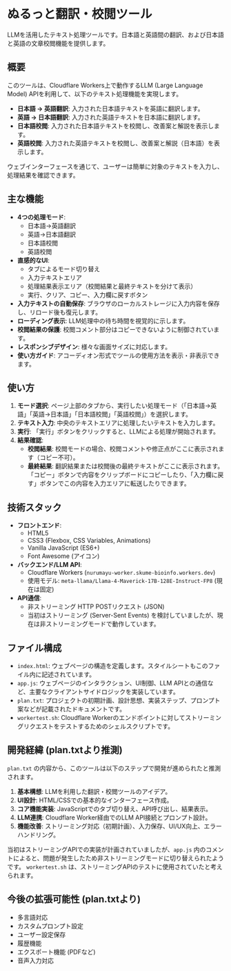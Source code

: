 # ぬるっと翻訳・校閲ツール

LLMを活用したテキスト処理ツールです。日本語と英語間の翻訳、および日本語と英語の文章校閲機能を提供します。

## 概要

このツールは、Cloudflare Workers上で動作するLLM (Large Language Model) APIを利用して、以下のテキスト処理機能を実現します。

- **日本語 → 英語翻訳**: 入力された日本語テキストを英語に翻訳します。
- **英語 → 日本語翻訳**: 入力された英語テキストを日本語に翻訳します。
- **日本語校閲**: 入力された日本語テキストを校閲し、改善案と解説を表示します。
- **英語校閲**: 入力された英語テキストを校閲し、改善案と解説（日本語）を表示します。

ウェブインターフェースを通じて、ユーザーは簡単に対象のテキストを入力し、処理結果を確認できます。

## 主な機能

- **4つの処理モード**:
    - 日本語→英語翻訳
    - 英語→日本語翻訳
    - 日本語校閲
    - 英語校閲
- **直感的なUI**:
    - タブによるモード切り替え
    - 入力テキストエリア
    - 処理結果表示エリア（校閲結果と最終テキストを分けて表示）
    - 実行、クリア、コピー、入力欄に戻すボタン
- **入力テキストの自動保存**: ブラウザのローカルストレージに入力内容を保存し、リロード後も復元します。
- **ローディング表示**: LLM処理中の待ち時間を視覚的に示します。
- **校閲結果の保護**: 校閲コメント部分はコピーできないように制御されています。
- **レスポンシブデザイン**: 様々な画面サイズに対応します。
- **使い方ガイド**: アコーディオン形式でツールの使用方法を表示・非表示できます。

## 使い方

1.  **モード選択**: ページ上部のタブから、実行したい処理モード（「日本語→英語」「英語→日本語」「日本語校閲」「英語校閲」）を選択します。
2.  **テキスト入力**: 中央のテキストエリアに処理したいテキストを入力します。
3.  **実行**: 「実行」ボタンをクリックすると、LLMによる処理が開始されます。
4.  **結果確認**:
    *   **校閲結果**: 校閲モードの場合、校閲コメントや修正点がここに表示されます（コピー不可）。
    *   **最終結果**: 翻訳結果または校閲後の最終テキストがここに表示されます。「コピー」ボタンで内容をクリップボードにコピーしたり、「入力欄に戻す」ボタンでこの内容を入力エリアに転送したりできます。

## 技術スタック

-   **フロントエンド**:
    -   HTML5
    -   CSS3 (Flexbox, CSS Variables, Animations)
    -   Vanilla JavaScript (ES6+)
    -   Font Awesome (アイコン)
-   **バックエンド/LLM API**:
    -   Cloudflare Workers (`nurumayu-worker.skume-bioinfo.workers.dev`)
    -   使用モデル: `meta-llama/Llama-4-Maverick-17B-128E-Instruct-FP8` (現在は固定)
-   **API通信**:
    -   非ストリーミング HTTP POSTリクエスト (JSON)
    -   当初はストリーミング (Server-Sent Events) を検討していましたが、現在は非ストリーミングモードで動作しています。

## ファイル構成

-   `index.html`: ウェブページの構造を定義します。スタイルシートもこのファイル内に記述されています。
-   `app.js`: ウェブページのインタラクション、UI制御、LLM APIとの通信など、主要なクライアントサイドロジックを実装しています。
-   `plan.txt`: プロジェクトの初期計画、設計思想、実装ステップ、プロンプト案などが記載されたドキュメントです。
-   `workertest.sh`: Cloudflare Workerのエンドポイントに対してストリーミングリクエストをテストするためのシェルスクリプトです。

## 開発経緯 (plan.txtより推測)

`plan.txt` の内容から、このツールは以下のステップで開発が進められたと推測されます。

1.  **基本構想**: LLMを利用した翻訳・校閲ツールのアイデア。
2.  **UI設計**: HTML/CSSでの基本的なインターフェース作成。
3.  **コア機能実装**: JavaScriptでのタブ切り替え、API呼び出し、結果表示。
4.  **LLM連携**: Cloudflare Worker経由でのLLM API接続とプロンプト設計。
5.  **機能改善**: ストリーミング対応（初期計画）、入力保存、UI/UX向上、エラーハンドリング。

当初はストリーミングAPIでの実装が計画されていましたが、`app.js` 内のコメントによると、問題が発生したため非ストリーミングモードに切り替えられたようです。
`workertest.sh` は、ストリーミングAPIのテストに使用されていたと考えられます。

## 今後の拡張可能性 (plan.txtより)

-   多言語対応
-   カスタムプロンプト設定
-   ユーザー設定保存
-   履歴機能
-   エクスポート機能 (PDFなど)
-   音声入力対応 